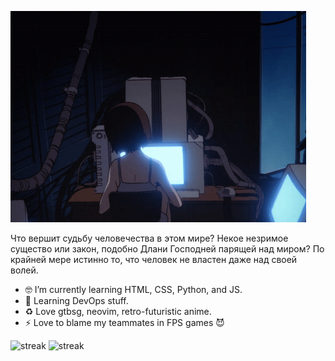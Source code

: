 ![Alt text](646c5fbd3e244b8b05048863_ezgif.com-crop.gif)

Что вершит судьбу человечества в этом мире? Некое незримое существо или закон, подобно Длани Господней парящей над миром? По крайней мере истинно то, что человек не властен даже над своей волей.

- 🤓 I’m currently learning HTML, CSS, Python, and JS.
- 🔭 Learning DevOps stuff.
- ♻︎ Love gtbsg, neovim, retro-futuristic anime.
- ⚡ Love to blame my teammates in FPS games 😈



![streak](https://github-contributor-stats.vercel.app/api?username=armitageee&title_color=3498db&text_color=2ecc71&icon_color=3498db&bg_color=00000000&hide_border=true&show_icons=true&include_all_commits=true&count_private=true&disable_animations=true)
![streak](https://streak-stats.demolab.com/?user=armitageee&hide_border=true&background=00000000&border=2980b9&stroke=2980b9&ring=27ae60&fire=27ae60&currStreakNum=2980b9&sideNums=2980b9&currStreakLabel=2980b9&sideLabels=2980b9&dates=2980b9)
